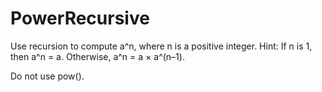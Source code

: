 # PowerRecursive
Use recursion to compute a^n, where n is a positive integer. Hint: If n is 1, then a^n = a. Otherwise, a^n = a × a^(n–1).

Do not use pow().

